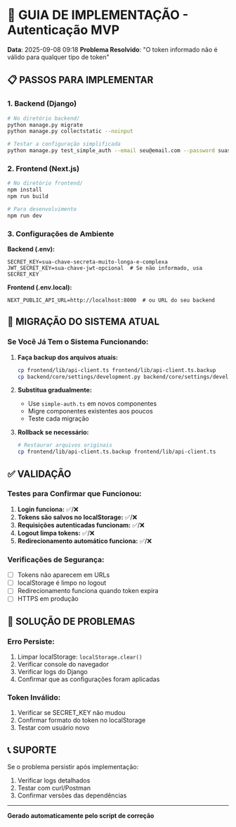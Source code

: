 # 🔧 GUIA DE IMPLEMENTAÇÃO - Autenticação MVP

**Data**: 2025-09-08 09:18
**Problema Resolvido**: "O token informado não é válido para qualquer tipo de token"

## 📋 PASSOS PARA IMPLEMENTAR

### 1. Backend (Django)

```bash
# No diretório backend/
python manage.py migrate
python manage.py collectstatic --noinput

# Testar a configuração simplificada
python manage.py test_simple_auth --email seu@email.com --password suasenha
```

### 2. Frontend (Next.js)

```bash
# No diretório frontend/
npm install
npm run build

# Para desenvolvimento
npm run dev
```

### 3. Configurações de Ambiente

**Backend (.env):**
```env
SECRET_KEY=sua-chave-secreta-muito-longa-e-complexa
JWT_SECRET_KEY=sua-chave-jwt-opcional  # Se não informado, usa SECRET_KEY
```

**Frontend (.env.local):**
```env
NEXT_PUBLIC_API_URL=http://localhost:8000  # ou URL do seu backend
```

## 🔄 MIGRAÇÃO DO SISTEMA ATUAL

### Se Você Já Tem o Sistema Funcionando:

1. **Faça backup dos arquivos atuais:**
   ```bash
   cp frontend/lib/api-client.ts frontend/lib/api-client.ts.backup
   cp backend/core/settings/development.py backend/core/settings/development.py.backup
   ```

2. **Substitua gradualmente:**
   - Use `simple-auth.ts` em novos componentes
   - Migre componentes existentes aos poucos
   - Teste cada migração

3. **Rollback se necessário:**
   ```bash
   # Restaurar arquivos originais
   cp frontend/lib/api-client.ts.backup frontend/lib/api-client.ts
   ```

## ✅ VALIDAÇÃO

### Testes para Confirmar que Funcionou:

1. **Login funciona:** ✅/❌
2. **Tokens são salvos no localStorage:** ✅/❌
3. **Requisições autenticadas funcionam:** ✅/❌
4. **Logout limpa tokens:** ✅/❌
5. **Redirecionamento automático funciona:** ✅/❌

### Verificações de Segurança:

- [ ] Tokens não aparecem em URLs
- [ ] localStorage é limpo no logout
- [ ] Redirecionamento funciona quando token expira
- [ ] HTTPS em produção

## 🚨 SOLUÇÃO DE PROBLEMAS

### Erro Persiste:
1. Limpar localStorage: `localStorage.clear()`
2. Verificar console do navegador
3. Verificar logs do Django
4. Confirmar que as configurações foram aplicadas

### Token Inválido:
1. Verificar se SECRET_KEY não mudou
2. Confirmar formato do token no localStorage
3. Testar com usuário novo

## 📞 SUPORTE

Se o problema persistir após implementação:
1. Verificar logs detalhados
2. Testar com curl/Postman
3. Confirmar versões das dependências

---
**Gerado automaticamente pelo script de correção**
